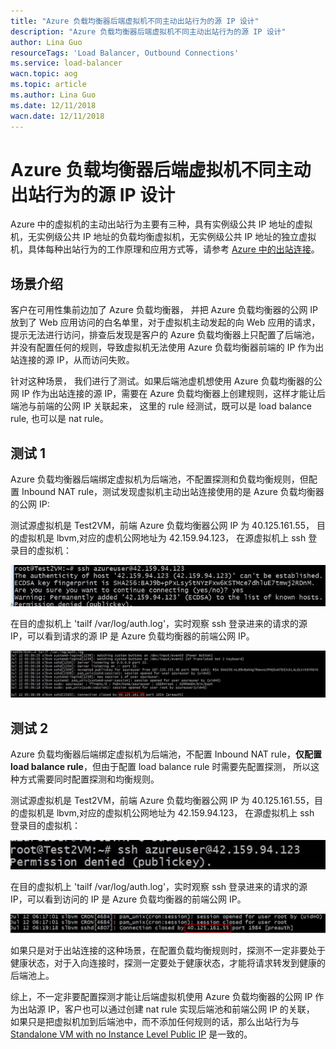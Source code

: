 ```yaml
---
title: "Azure 负载均衡器后端虚拟机不同主动出站行为的源 IP 设计"
description: "Azure 负载均衡器后端虚拟机不同主动出站行为的源 IP 设计"
author: Lina Guo
resourceTags: 'Load Balancer, Outbound Connections'
ms.service: load-balancer
wacn.topic: aog
ms.topic: article
ms.author: Lina Guo
ms.date: 12/11/2018
wacn.date: 12/11/2018
---
```


# Azure 负载均衡器后端虚拟机不同主动出站行为的源 IP 设计

Azure 中的虚拟机的主动出站行为主要有三种，具有实例级公共 IP 地址的虚拟机，无实例级公共 IP 地址的负载均衡虚拟机，无实例级公共 IP 地址的独立虚拟机，具体每种出站行为的工作原理和应用方式等，请参考 [Azure 中的出站连接](https://docs.microsoft.com/zh-cn/azure/load-balancer/load-balancer-outbound-connections#combinations)。

## 场景介绍

客户在可用性集前边加了 Azure 负载均衡器， 并把 Azure 负载均衡器的公网 IP 放到了 Web 应用访问的白名单里，对于虚拟机主动发起的向 Web 应用的请求，提示无法进行访问，排查后发现是客户的 Azure 负载均衡器上只配置了后端池，并没有配置任何的规则，导致虚拟机无法使用 Azure 负载均衡器前端的 IP 作为出站连接的源 IP，从而访问失败。

针对这种场景， 我们进行了测试。如果后端池虚机想使用 Azure 负载均衡器的公网 IP 作为出站连接的源 IP，需要在 Azure 负载均衡器上创建规则，这样才能让后端池与前端的公网 IP 关联起来， 这里的 rule 经测试，既可以是 load balance rule, 也可以是 nat rule。

## 测试 1

Azure 负载均衡器后端绑定虚拟机为后端池，不配置探测和负载均衡规则，但配置 Inbound NAT rule，测试发现虚拟机主动出站连接使用的是 Azure 负载均衡器的公网 IP:

测试源虚拟机是 Test2VM，前端 Azure 负载均衡器公网 IP 为 40.125.161.55， 目的虚拟机是 lbvm,对应的虚机公网地址为 42.159.94.123， 在源虚拟机上 ssh 登录目的虚拟机：

![01](media/aog-load-balancer-howto-design-source-ip-of-different-active-outbound-behaviors/01.jpg "01")

在目的虚拟机上 'tailf /var/log/auth.log'，实时观察 ssh 登录进来的请求的源 IP，可以看到请求的源 IP 是 Azure 负载均衡器的前端公网 IP。

![02](media/aog-load-balancer-howto-design-source-ip-of-different-active-outbound-behaviors/02.png "02")

## 测试 2

Azure 负载均衡器后端绑定虚拟机为后端池，不配置 Inbound NAT rule，**仅配置 load balance rule**，但由于配置 load balance rule 时需要先配置探测， 所以这种方式需要同时配置探测和均衡规则。

测试源虚拟机是 Test2VM，前端 Azure 负载均衡器公网 IP 为 40.125.161.55，目的虚拟机是 lbvm,对应的虚拟机公网地址为 42.159.94.123， 在源虚拟机上 ssh 登录目的虚拟机：

![03](media/aog-load-balancer-howto-design-source-ip-of-different-active-outbound-behaviors/03.jpg "03")

在目的虚拟机上 'tailf /var/log/auth.log'，实时观察 ssh 登录进来的请求的源 IP，可以看到访问的 IP 是 Azure 负载均衡器的前端公网 IP。

![04](media/aog-load-balancer-howto-design-source-ip-of-different-active-outbound-behaviors/04.png "04")

如果只是对于出站连接的这种场景，在配置负载均衡规则时，探测不一定非要处于健康状态，对于入向连接时，探测一定要处于健康状态，才能将请求转发到健康的后端池上。

综上，不一定非要配置探测才能让后端虚拟机使用 Azure 负载均衡器的公网 IP 作为出站源 IP，客户也可以通过创建 nat rule 实现后端池和前端公网 IP 的关联， 如果只是把虚拟机加到后端池中，而不添加任何规则的话，那么出站行为与 [Standalone VM with no Instance Level Public IP](https://docs.microsoft.com/azure/load-balancer/load-balancer-outbound-connections#defaultsnat) 是一致的。
